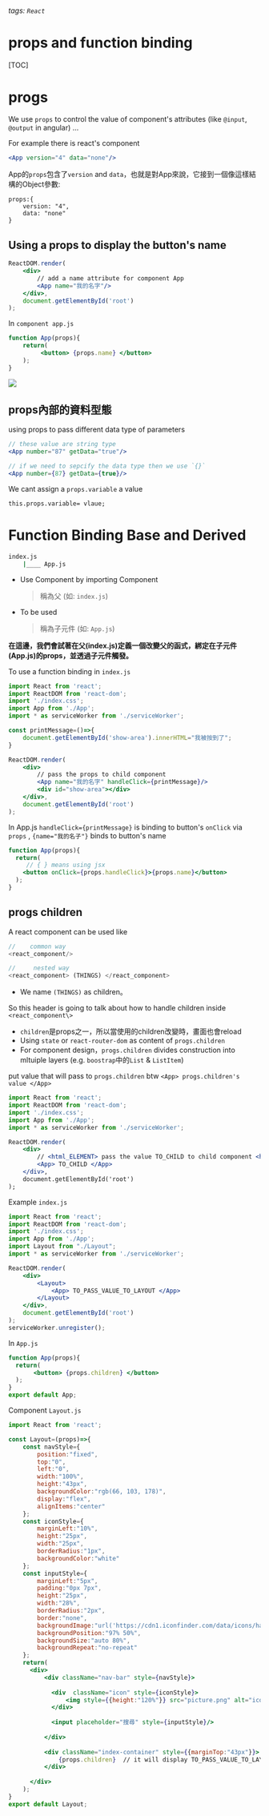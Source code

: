 ###### tags: `React`
#  props and function binding
[TOC]

# progs

We use `props` to control the value of component's attributes (like `@input`, `@output` in angular) ...

For example there is react's component    
```jsx
<App version="4" data="none"/>
```

App的`props`包含了`version` and `data`，也就是對App來說，它接到一個像這樣結構的Object參數:
```console
props:{
    version: "4",
    data: "none"
}
```

## Using a props to display the button's name
 
```jsx
ReactDOM.render( 
    <div>
        // add a name attribute for component App
        <App name="我的名字"/> 
    </div>,
    document.getElementById('root')
);
```

In `component app.js`
```jsx
function App(props){
    return(
         <button> {props.name} </button>
    );
}
```

![](https://i.imgur.com/nM9CUEH.png)


## props內部的資料型態


using props to pass different data type of parameters 

```jsx
// these value are string type
<App number="87" getData="true"/>

// if we need to sepcify the data type then we use `{}`
<App number={87} getData={true}/>
```

We cant assign a `props.variable` a value
```
this.props.variable= vlaue;
```

# Function Binding Base and Derived

```bash
index.js
    |____ App.js
```
-  Use Component by importing Component 
    > 稱為父 (如: `index.js`)
-  To be used 
    > 稱為子元件 (如: `App.js`)

**在這邊，我們會試著在父(index.js)定義一個改變父的函式，綁定在子元件(App.js)的props，並透過子元件觸發。**

To use a function binding in `index.js`
```jsx
import React from 'react';
import ReactDOM from 'react-dom';
import './index.css';
import App from './App';
import * as serviceWorker from './serviceWorker';

const printMessage=()=>{
    document.getElementById('show-area').innerHTML="我被按到了";
}

ReactDOM.render(
    <div>
        // pass the props to child component
        <App name="我的名字" handleClick={printMessage}/>
        <div id="show-area"></div>
    </div>,
    document.getElementById('root')
);
```

In App.js `handleClick={printMessage}` is binding to button's `onClick` via `props` , `{name="我的名子"}` binds to button's name
```jsx
function App(props){
  return(
     // { } means using jsx
    <button onClick={props.handleClick}>{props.name}</button>
  );
}
```


## progs children

A react component can be used like 
```js
//    common way
<react_component/>

//     nested way
<react_component> (THINGS) </react_component>
```
- We name `(THINGS)` as children。

So this header is going to talk about how to handle children inside `<react_component\>`
- `children`是props之一，所以當使用的children改變時，畫面也會reload  
- Using `state` or `react-router-dom` as content of `progs.children`
- For component design，`progs.children` divides construction into mltuiple layers (e.g. `boostrap`中的`List` & `ListItem`)


put value that will pass to `progs.children` btw `<App> progs.children's value </App>`
```jsx
import React from 'react';
import ReactDOM from 'react-dom';
import './index.css';
import App from './App';
import * as serviceWorker from './serviceWorker';

ReactDOM.render(
    <div>
        // <html_ELEMENT> pass the value TO_CHILD to child component <html_ELEMENT>
        <App> TO_CHILD </App>
    </div>,
    document.getElementById('root')
);
```



Example 
`index.js`
```jsx
import React from 'react';
import ReactDOM from 'react-dom';
import './index.css';
import App from './App';
import Layout from "./Layout";
import * as serviceWorker from './serviceWorker';

ReactDOM.render(
    <div>
        <Layout>
            <App> TO_PASS_VALUE_TO_LAYOUT </App>
        </Layout>
    </div>,
    document.getElementById('root')
);
serviceWorker.unregister();
```

In `App.js`
```jsx 
function App(props){
  return(
       <button> {props.children} </button> 
  );
}
export default App;
```

Component `Layout.js`
```jsx 
import React from 'react';

const Layout=(props)=>{
    const navStyle={
        position:"fixed",
        top:"0",
        left:"0",
        width:"100%",
        height:"43px",
        backgroundColor:"rgb(66, 103, 178)",
        display:"flex",
        alignItems:"center"
    };
    const iconStyle={
        marginLeft:"10%",
        height:"25px",
        width:"25px",
        borderRadius:"1px",
        backgroundColor:"white"
    };
    const inputStyle={
        marginLeft:"5px",
        padding:"0px 7px",
        height:"25px",
        width:"28%",
        borderRadius:"2px",
        border:"none",
        backgroundImage:"url('https://cdn1.iconfinder.com/data/icons/hawcons/32/698627-icon-111-search-512.png')",
        backgroundPosition:"97% 50%",
        backgroundSize:"auto 80%",
        backgroundRepeat:"no-repeat"
    };
    return(
      <div>
          <div className="nav-bar" style={navStyle}>
            
            <div  className="icon" style={iconStyle}>
                <img style={{height:"120%"}} src="picture.png" alt="icon"/>
            </div>
            
            <input placeholder="搜尋" style={inputStyle}/>
          
          </div>
          
          <div className="index-container" style={{marginTop:"43px"}}>
              {props.children}  // it will display TO_PASS_VALUE_TO_LAYOUT
          </div>
          
      </div>
    );
}
export default Layout;
```

